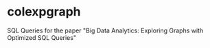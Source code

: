 # colexpgraph
SQL Queries for the paper "Big Data Analytics: Exploring Graphs with Optimized SQL Queries" 
